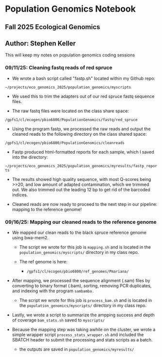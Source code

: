 # Population Genomics Notebook

## Fall 2025 Ecological Genomics

## Author: Stephen Keller

This will keep my notes on population genomics coding sessions

### 09/11/25: Cleaning fastq reads of red spruce

-   We wrote a bash script called "fastp.sh" located within my Github repo:

`~/projects/eco_genomics_2025/population_genomics/myscripts`

-   We used this to trim the adapters out of our red spruce fastq sequence files.

-   The raw fastq files were located on the class share space:

`/gpfs1/cl/ecogen/pbio6800/PopulationGenomics/fastq/red_spruce`

-   Using the program fastp, we processed the raw reads and output the cleaned reads to the following directory on the class shared space:

`/gpfs1/cl/ecogen/pbio6800/PopulationGenomics/cleanreads`

-   Fastp produced html-formatted reports for each sample, which I saved into the directory:

`~/projects/eco_genomics_2025/population_genomics/myresults/fastp_reports`

-   The results showed high quality sequence, with most Q-scores being \>\>20, and low amount of adapted contamination, which we trimmed out. We also trimmed out the leading 12 bp to get rid of the barcoded indices.

-   Cleaned reads are now ready to proceed to the next step in our pipeline: mapping to the reference genome!

### 09/16/25: Mapping our cleaned reads to the reference genome

-   We mapped our clean reads to the black spruce reference genome using bwa-mem2.

    -   The script we wrote for this job is `mapping.sh` and is located in the `population_genomics/myscripts/` directory in my class repo.

    -   The ref genome is here:

        -   `/gpfs1/cl/ecogen/pbio6800/ref_genomes/Pmariana/`

-   After mapping, we processed the sequence alignment (.sam) files by converting to binary format (.bam), sorting, removing PCR duplicates, and indexing with the program `sambamba.`

    -   The script we wrote for this job is `process_bam.sh` and is located in the `population_genomics/myscripts/` directory in my class repo.

-   Lastly, we wrote a script to summarize the ampping success and depth of coverage `bam_stats.sh` saved to `myscripts/`

-   Because the mapping step was taking awhile on the cluster, we wrote a simple wrapper script `process_stats_wrapper.sh` and included the SBATCH header to submit the processing and stats scripts as a batch.

    -   the outputs are saved in `population_genomics/myresults/`
